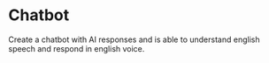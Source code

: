 # Chatbot
Create a chatbot with AI responses and is able to understand english speech and respond in english voice.
